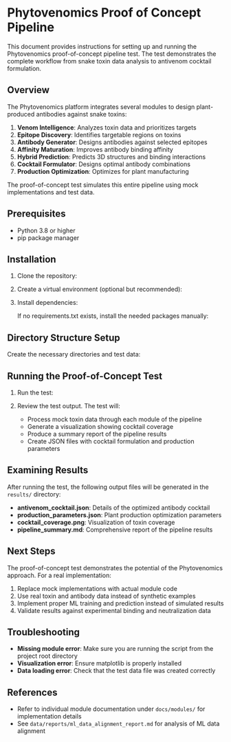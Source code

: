 # Phytovenomics Proof of Concept Pipeline

This document provides instructions for setting up and running the Phytovenomics proof-of-concept pipeline test. The test demonstrates the complete workflow from snake toxin data analysis to antivenom cocktail formulation.

## Overview

The Phytovenomics platform integrates several modules to design plant-produced antibodies against snake toxins:

1. **Venom Intelligence**: Analyzes toxin data and prioritizes targets
2. **Epitope Discovery**: Identifies targetable regions on toxins
3. **Antibody Generator**: Designs antibodies against selected epitopes
4. **Affinity Maturation**: Improves antibody binding affinity
5. **Hybrid Prediction**: Predicts 3D structures and binding interactions
6. **Cocktail Formulator**: Designs optimal antibody combinations
7. **Production Optimization**: Optimizes for plant manufacturing

The proof-of-concept test simulates this entire pipeline using mock implementations and test data.

## Prerequisites

- Python 3.8 or higher
- pip package manager

## Installation

1. Clone the repository:
   

2. Create a virtual environment (optional but recommended):
   

3. Install dependencies:
   
   
   If no requirements.txt exists, install the needed packages manually:
   

## Directory Structure Setup

Create the necessary directories and test data:



## Running the Proof-of-Concept Test

1. Run the test:
   

2. Review the test output. The test will:
   - Process mock toxin data through each module of the pipeline
   - Generate a visualization showing cocktail coverage
   - Produce a summary report of the pipeline results
   - Create JSON files with cocktail formulation and production parameters

## Examining Results

After running the test, the following output files will be generated in the `results/` directory:

- **antivenom_cocktail.json**: Details of the optimized antibody cocktail
- **production_parameters.json**: Plant production optimization parameters
- **cocktail_coverage.png**: Visualization of toxin coverage
- **pipeline_summary.md**: Comprehensive report of the pipeline results

## Next Steps

The proof-of-concept test demonstrates the potential of the Phytovenomics approach. For a real implementation:

1. Replace mock implementations with actual module code
2. Use real toxin and antibody data instead of synthetic examples
3. Implement proper ML training and prediction instead of simulated results
4. Validate results against experimental binding and neutralization data

## Troubleshooting

- **Missing module error**: Make sure you are running the script from the project root directory
- **Visualization error**: Ensure matplotlib is properly installed
- **Data loading error**: Check that the test data file was created correctly

## References

- Refer to individual module documentation under `docs/modules/` for implementation details
- See `data/reports/ml_data_alignment_report.md` for analysis of ML data alignment
